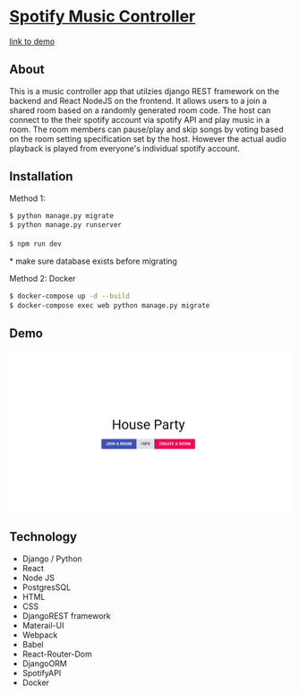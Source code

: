 # [Spotify Music Controller](https://fierce-thicket-12284.herokuapp.com/)
[link to demo](https://fierce-thicket-12284.herokuapp.com/)

## About 
This is a music controller app that utilzies django REST framework on the backend and React NodeJS on the frontend. It allows users to a join a shared room based on a randomly generated room code. The host can connect to the their spotify account via spotify API and play music in a room. The room members can pause/play and skip songs by voting based on the room setting specification set by the host. However the actual audio playback is played from everyone's individual spotify account. 

## Installation
Method 1:
```bash
$ python manage.py migrate
$ python manage.py runserver

$ npm run dev 
```
\* make sure database exists before migrating

Method 2: Docker 
```bash
$ docker-compose up -d --build
$ docker-compose exec web python manage.py migrate
```

## Demo
![Project demo](https://github.com/chopgye/spotify-controller/blob/master/music_player_demo.gif?raw=true)

## Technology 
* Django / Python
* React
* Node JS
* PostgresSQL
* HTML
* CSS
* DjangoREST framework
* Materail-UI
* Webpack
* Babel
* React-Router-Dom
* DjangoORM
* SpotifyAPI
* Docker